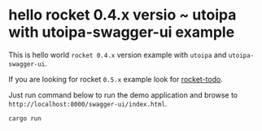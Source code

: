 # hello rocket 0.4.x versio ~ utoipa with utoipa-swagger-ui example

This is hello world `rocket 0.4.x` version example with `utoipa` and `utoipa-swagger-ui`.

If you are looking for rocket `0.5.x` example look for [rocket-todo](../rocket-todo).

Just run command below to run the demo application and browse to `http://localhost:8000/swagger-ui/index.html`.
```bash
cargo run
```
